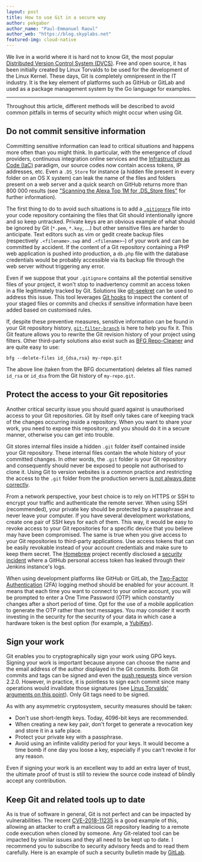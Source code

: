 ```yaml
---
layout: post
title: How to use Git in a secure way
author: pekgabor 
author_name: "Paul-Emmanuel Raoul"
author_web: "https://blog.skyplabs.net"
featured-img: cloud-native
---
```

 
We live in a world where it is hard not to know Git, the most popular [Distributed Version Control System (DVCS)](https://en.wikipedia.org/wiki/Distributed_version_control). Free and open source, it has been initially created by Linux Torvalds to be used for the development of the Linux Kernel. These days, Git is completely omnipresent in the IT industry. It is the key element of platforms such as GitHub or GitLab and used as a package management system by the Go language for examples.

<!--excerpt-->

----

Throughout this article, different methods will be described to avoid common pitfalls in terms of security which might occur when using Git.

## Do not commit sensitive information

Committing sensitive information can lead to critical situations and happens more often than you might think. In particular, with the emergence of cloud providers, continuous integration online services and the [Infrastructure as Code (IaC)](https://en.wikipedia.org/wiki/Infrastructure_as_Code) paradigm, our source codes now contain access tokens, IP addresses, etc. Even a `.DS_Store` for instance (a hidden file present in every folder on an OS X system) can leak the name of the files and folders present on a web server and a quick search on GitHub returns more than 800 000 results (see ["Scanning the Alexa Top 1M for .DS_Store files"](https://en.internetwache.org/scanning-the-alexa-top-1m-for-ds-store-files-12-03-2018/) for further information).

The first thing to do to avoid such situations is to add a [`.gitignore`](https://git-scm.com/docs/gitignore) file into your code repository containing the files that Git should intentionally ignore and so keep untracked. Private keys are an obvious example of what should be ignored by Git (`*.pem`, `*.key`, ...) but other sensitive files are harder to anticipate. Text editors such as vim or gedit create backup files (respectively `.<filename>.swp` and `.<filename>~`) of your work and can be committed by accident. If the content of a Git repository containing a PHP web application is pushed into production, a `db.php` file with the database credentials would be probably accessible via its backup file through the web server without triggering any error.

Even if we suppose that your `.gitignore` contains all the potential sensitive files of your project, it won't stop to inadvertency commit an access token in a file legitimately tracked by Git. Solutions like [git-seekret](https://github.com/apuigsech/git-seekret) can be used to address this issue. This tool leverages [Git hooks](https://git-scm.com/docs/githooks) to inspect the content of your staged files or commits and checks if sensitive information have been added based on customised rules.

If, despite these preventive measures, sensitive information can be found in your Git repository history, [`git-filter-branch`](https://git-scm.com/docs/git-filter-branch) is here to help you fix it. This Git feature allows you to rewrite the Git revision history of your project using filters. Other third-party solutions also exist such as [BFG Repo-Cleaner](https://rtyley.github.io/bfg-repo-cleaner/) and are quite easy to use:

    bfg --delete-files id_{dsa,rsa} my-repo.git

The above line (taken from the BFG documentation) deletes all files named `id_rsa` or `id_dsa` from the Git history of `my-repo.git`.

## Protect the access to your Git repositories

Another critical security issue you should guard against is unauthorised access to your Git repositories. Git by itself only takes care of keeping track of the changes occurring inside a repository. When you want to share your work, you need to expose this repository, and you should do it in a secure manner, otherwise you can get into trouble.

Git stores internal files inside a hidden `.git` folder itself contained inside your Git repository. These internal files contain the whole history of your committed changes. In other words, the `.git` folder is your Git repository and consequently should never be exposed to people not authorised to clone it. Using Git to version websites is a common practice and restricting the access to the `.git` folder from the production servers [is not always done correctly](https://en.internetwache.org/dont-publicly-expose-git-or-how-we-downloaded-your-websites-sourcecode-an-analysis-of-alexas-1m-28-07-2015/).

From a network perspective, your best choice is to rely on HTTPS or SSH to encrypt your traffic and authenticate the remote server. When using SSH (recommended), your private key should be protected by a passphrase and never leave your computer. If you have several development workstations, create one pair of SSH keys for each of them. This way, it would be easy to revoke access to your Git repositories for a specific device that you believe may have been compromised. The same is true when you give access to your Git repositories to third-party applications. Use access tokens that can be easily revokable instead of your account credentials and make sure to keep them secret. The [Homebrew](https://brew.sh/) project recently disclosed a [security incident](https://brew.sh/2018/08/05/security-incident-disclosure/) where a GitHub personal access token has leaked through their Jenkins instance's logs.

When using development platforms like GitHub or GitLab, the [Two-Factor Authentication](https://en.wikipedia.org/wiki/Multi-factor_authentication) (2FA) logging method should be enabled for your account. It means that each time you want to connect to your online account, you will be prompted to enter a One Time Password (OTP) which constantly changes after a short period of time. Opt for the use of a mobile application to generate the OTP rather than text messages. You may consider it worth investing in the security for the security of your data in which case a hardware token is the best option (for example, a [YubiKey](https://www.yubico.com/)).

## Sign your work

Git enables you to cryptographically sign your work using GPG keys. Signing your work is important because anyone can choose the name and the email address of the author displayed in the Git commits. Both Git commits and tags can be signed and even the [push requests](https://git-scm.com/docs/git-push#git-push---signedtruefalseif-asked) since version 2.2.0. However, in practice, it is pointless to sign each commit since many operations would invalidate those signatures (see [Linus Torvalds' arguments on this point](http://git.661346.n2.nabble.com/GPG-signing-for-git-commit-td2582986.html)). Only Git tags need to be signed.

As with any asymmetric cryptosystem, security measures should be taken:

* Don't use short-length keys. Today, 4096-bit keys are recommended.
* When creating a new key pair, don't forget to generate a revocation key and store it in a safe place.
* Protect your private key with a passphrase.
* Avoid using an infinite validity period for your keys. It would become a time bomb if one day you loose a key, especially if you can't revoke it for any reason.

Even if signing your work is an excellent way to add an extra layer of trust, the ultimate proof of trust is still to review the source code instead of blindly accept any contribution.

## Keep Git and related tools up to date

As is true of software in general, Git is not perfect and can be impacted by vulnerabilities. The recent [CVE-2018-11235](https://nvd.nist.gov/vuln/detail/CVE-2018-11235) is a good example of this, allowing an attacker to craft a malicious Git repository leading to a remote code execution when cloned by someone. Any Git-related tool can be impacted by similar issues and they all need to be kept up to date. I recommend you to subscribe to security advisory feeds and to read them carefully. Here is an example of such a security bulletin made by [GitLab](https://about.gitlab.com/2018/08/28/security-release-gitlab-11-dot-2-dot-2-released/).

